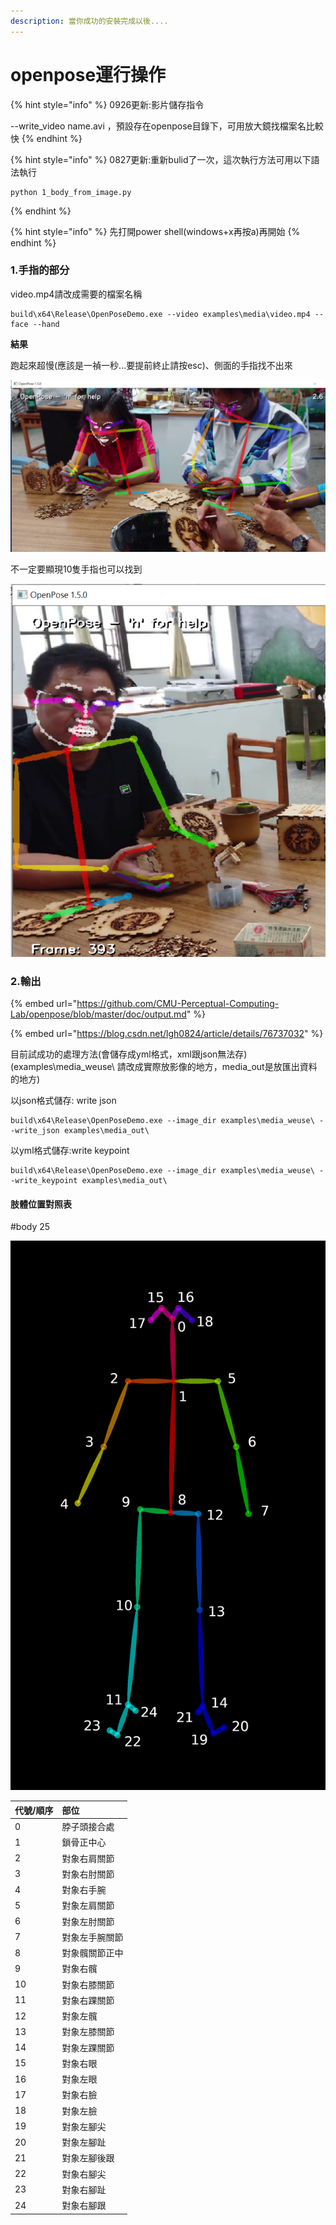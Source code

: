 ```yaml
---
description: 當你成功的安裝完成以後....
---
```


# openpose運行操作

{% hint style="info" %}
0926更新:影片儲存指令

--write\_video name.avi ，預設存在openpose目錄下，可用放大鏡找檔案名比較快 
{% endhint %}

{% hint style="info" %}
0827更新:重新bulid了一次，這次執行方法可用以下語法執行

```text
python 1_body_from_image.py
```
{% endhint %}

{% hint style="info" %}
先打開power shell\(windows+x再按a\)再開始
{% endhint %}

### 1.手指的部分

video.mp4請改成需要的檔案名稱

```text
build\x64\Release\OpenPoseDemo.exe --video examples\media\video.mp4 --face --hand
```

**結果**

跑起來超慢\(應該是一禎一秒...要提前終止請按esc\)、側面的手指找不出來

![](.gitbook/assets/image%20%2817%29.png)

不一定要顯現10隻手指也可以找到

![](.gitbook/assets/image%20%2815%29.png)

### 2.輸出

{% embed url="https://github.com/CMU-Perceptual-Computing-Lab/openpose/blob/master/doc/output.md" %}

{% embed url="https://blog.csdn.net/lgh0824/article/details/76737032" %}

目前試成功的處理方法\(會儲存成yml格式，xml跟json無法存\)\(examples\media\_weuse\ 請改成實際放影像的地方，media\_out是放匯出資料的地方\)

以json格式儲存: write json

```text
build\x64\Release\OpenPoseDemo.exe --image_dir examples\media_weuse\ --write_json examples\media_out\
```

以yml格式儲存:write keypoint

```text
build\x64\Release\OpenPoseDemo.exe --image_dir examples\media_weuse\ --write_keypoint examples\media_out\
```

#### **肢體位置對照表**

\#body 25

![](.gitbook/assets/image%20%289%29.png)

| 代號/順序 | 部位 |
| :--- | :--- |
| 0 | 脖子頭接合處 |
| 1 | 鎖骨正中心 |
| 2 | 對象右肩關節 |
| 3 | 對象右肘關節 |
| 4 | 對象右手腕 |
| 5 | 對象左肩關節 |
| 6 | 對象左肘關節 |
| 7 | 對象左手腕關節 |
| 8 | 對象髖關節正中 |
| 9 | 對象右髖 |
| 10 | 對象右膝關節 |
| 11 | 對象右踝關節 |
| 12 | 對象左髖 |
| 13 | 對象左膝關節 |
| 14 | 對象左踝關節 |
| 15 | 對象右眼 |
| 16 | 對象左眼 |
| 17 | 對象右臉 |
| 18 | 對象左臉 |
| 19 | 對象左腳尖 |
| 20 | 對象左腳趾 |
| 21 | 對象左腳後跟 |
| 22 | 對象右腳尖 |
| 23 | 對象右腳趾 |
| 24 | 對象右腳跟 |

